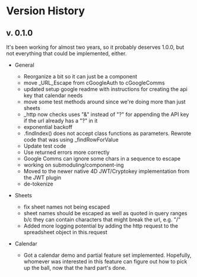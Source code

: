 # Version History



## v. 0.1.0

It's been working for almost two years, so it probably deserves 1.0.0, but not everything that could be implemented, either.

* General
    * Reorganize a bit so it can just be a component
    * move _URL_Escape from cGoogleAuth to cGoogleComms
    * updated setup google readme with instructions for creating the api key that calendar needs
    * move some test methods around since we're doing more than just sheets
    * _http now checks  uses "&" instead of "?" for appending the API key if the url already has a "?" in it
    * exponential backoff
    * .findIndex() does not accept class functions as parameters.  Rewrote code that was using _findRowForValue
    * Update test code
    * Use returned errors more correctly
    * Google Comms can ignore some chars in a sequence to escape
    * working on submoduling/component-ing
    * Moved to the newer native 4D JWT/Cryptokey implementation from the JWT plugin
    * de-tokenize
    
* Sheets
    * fix sheet names not being escaped
    * sheet names should be escaped as well as quoted in query ranges b/c they can contain characters that might break the url, e.g. "/"
    * Added more logging potential by adding the http request to the spreadsheet object in this.request

* Calendar
  * Got a calendar demo and partial feature set implemented. Hopefully, whomever was interested in this feature can figure out how to pick up the ball, now that the hard part's done.